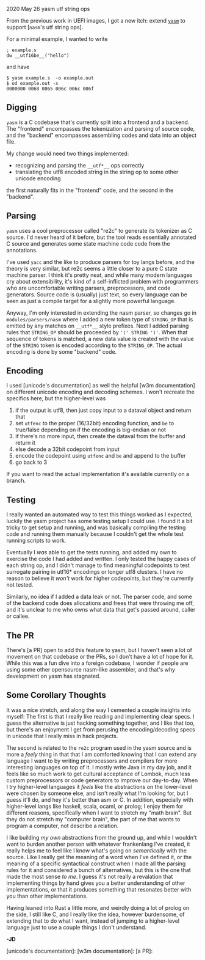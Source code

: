 <pmeta id="created">2020 May 26</pmeta>
<pmeta id="title">yasm utf string ops</pmeta>

From the previous work in UEFI images, I got a new itch: extend [`yasm`] to support
[`nasm`'s utf string ops].

For a minimal example, I wanted to write
```
; example.s
dw __utf16be__("hello")
```

and have
```
$ yasm example.s  -o example.out
$ od example.out -x
0000000 0068 0065 006c 006c 006f
```

Digging
-------
`yasm` is a C codebase that's currently split into a frontend and a backend.
The "frontend" encompasses the tokenization and parsing of source code,
and the "backend" encompasses assembling codes and data into an object file.

My change would need two things implemented:
- recognizing and parsing the `__utf*__` ops correctly
- translating the utf8 encoded string in the string op to some other unicode encoding

the first naturally fits in the "frontend" code, and the second in the "backend".

Parsing
-------
`yasm` uses a cool preprocessor called "re2c" to generate its tokenizer as C source.
I'd never heard of it before, but the tool reads essentially annotated C source and generates
some state machine code code from the annotations.

I've used `yacc` and the like to produce parsers for toy langs before,
and the theory is very similar, but re2c seems a little closer to a pure C state machine parser.
I think it's pretty neat, and while many modern languages cry about extensibility,
it's kind of a self-inflicted problem with programmers who are uncomfortable 
writing parsers, preprocessors, and code generators.
Source code is (usually) just text, so every language can be seen as just a
compile target for a slightly more powerful language.

Anyway, I'm only interested in extending the nasm parser, so changes go in
`modules/parsers/nasm` where I added a new token type of `STRING_OP` that is
emitted by any matches on `__utf*__`  style prefixes.
Next I added parsing rules that `STRING_OP` should be proceeded by `'(' STRING ')'`.
When that sequence of tokens is matched, a new data value is created with the
value of the `STRING` token is encoded according to the `STRING_OP`.
The actual encoding is done by some "backend" code.

Encoding
--------
I used [unicode's documentation] as well the helpful [w3m documentation]
on different unicode encoding and decoding schemes.
I won't recreate the specifics here, but the higher-level was
1. if the output is utf8, then just copy input to a dataval object and return that
2. set `utfenc` to the proper (16/32bit) encoding function, and `be` to true/false depending on if the encoding is big-endian or not
3. if there's no more input, then create the dataval from the buffer and return it
4. else decode a 32bit codepoint from input
5. encode the codepoint using `utfenc` and `be` and append to the buffer
6. go back to 3

If you want to read the actual implementation it's available currently on a branch.

Testing
-------
I really wanted an automated way to test this things worked as I expected,
luckily the yasm project has some testing setup I could use.
I found it a bit tricky to get setup and running, and was basically compiling
the testing code and running them manually because I couldn't get the whole
test running scripts to work.

Eventually I _was_ able to get the tests running, and added my own to exercise
the code I had added and written.
I only tested the happy cases of each string op, and I didn't manage to find
meaningful codepoints to test surrogate pairing in utf16\* encodings or longer
utf8 clusters.
I have no reason to believe it _won't_ work for higher codepoints,
but they're currently not tested.

Similarly, no idea if I added a data leak or not.
The parser code, and some of the backend code does allocations and frees
that were throwing me off, and it's unclear to me who owns what data
that get's passed around, caller or callee.

The PR
------
There's [a PR] open to add this feature to yasm, but I haven't seen a lot of
movement on that codebase or the PRs, so I don't have a lot of hope for it.
While this was a fun dive into a foreign codebase, I wonder if people are
using some other opensource nasm-like assembler, and that's why development
on yasm has stagnated.

Some Corollary Thoughts
-----------------------
It was a nice stretch, and along the way I cemented a couple insights into myself:
The first is that I really like reading and implementing clear specs.
I guess the alternative is just hacking something together, and I like that too,
but there's an enjoyment I get from perusing the encoding/decoding specs in
unicode that I really miss in hack projects.

The second is related to the `re2c` program used in the yasm source and is 
more a _feely_ thing in that that I am comforted knowing that I can extend 
any language I want to by writing preprocessors and compilers for more 
interesting languages on top of it.
I mostly write Java in my day job, and it feels like so much work to get
cultural acceptance of Lombok, much less custom preprocessors or code
generators to improve our day-to-day.
When I try higher-level languages it _feels_ like the abstractions on the 
lower-level were chosen by someone else, and isn't really what I'm looking for,
but I guess it'll do, and hey it's better than asm or C.
In addition, especially with higher-level langs like haskell, scala, ocaml, or prolog;
I enjoy them for different reasons, specifically when I want to stretch my
"math brain".
But they do not stretch my "computer brain", the part of me that wants to program
a computer, not describe a relation.

I like building *my own* abstractions from the ground up, and while I wouldn't
want to burden another person with whatever frankenlang I've created,
it really helps me to feel like I know what's going on *semantically* with the source.
Like I really get the meaning of a word when I've defined it,
or the meaning of a specific syntactical construct when I made all the parsing
rules for it and considered a bunch of alternatives, but this is the one that
made the most sense *to me*.
I guess it's not really a revalation that implementing things by hand gives
you a better understanding of other implementations, or that it produces
something that resonates better with you than other implementations.

Having leaned into Rust a little more, and weirdly doing a lot of prolog
on the side, I still like C, and I really like the idea, however burdensome,
of extending that to do what I want, instead of jumping to a higher-level
language just to use a couple things I don't understand.

**-JD**

[`yasm`]:
[`nasm`]:
[unicode's documentation]:
[w3m documentation]:
[a PR]:
